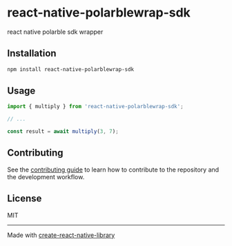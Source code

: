 # react-native-polarblewrap-sdk

react native polarble sdk wrapper

## Installation

```sh
npm install react-native-polarblewrap-sdk
```

## Usage

```js
import { multiply } from 'react-native-polarblewrap-sdk';

// ...

const result = await multiply(3, 7);
```

## Contributing

See the [contributing guide](CONTRIBUTING.md) to learn how to contribute to the repository and the development workflow.

## License

MIT

---

Made with [create-react-native-library](https://github.com/callstack/react-native-builder-bob)
